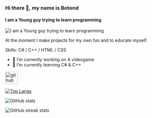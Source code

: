 ### Hi there 👋, my name is Botond
#### I am a Young guy trying to learn programming
![I am a Young guy trying to learn programming](https://wallpapers.com/images/hd/purple-gaming-nepi2tnxp6g0mvz9.jpg)

At the moment I make projects for my own fun and to educate myself.

Skills: C# / C++ / HTML / CSS 

- 🔭 I’m currently working on A videogame 
- 🌱 I’m currently learning C# & C++ 


[<img src='https://cdn.jsdelivr.net/npm/simple-icons@3.0.1/icons/github.svg' alt='github' height='40'>](https://github.com/TPTskeb)  

[![Top Langs](https://github-readme-stats.vercel.app/api/top-langs/?username=TPTskeb)](https://github.com/anuraghazra/github-readme-stats)

![GitHub stats](https://github-readme-stats.vercel.app/api?username=TPTskeb&show_icons=true)  

![GitHub streak stats](https://streak-stats.demolab.com/?user=TPTskeb)  

